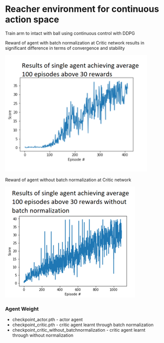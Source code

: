 # Reacher environment for continuous action space
Train arm to intact with ball using continuous control with DDPG

Reward of agent with batch normalization at Critic network results in significant difference in terms of convergence and stability

![reward_norm](assets/rewards_withbatch.png)

Reward of agent without batch normalization at Critic network 

![reward_nonorm](assets/rewards_wobatch.png)


### Agent Weight 
* checkpoint_actor.pth - actor agent
* checkpoint_critic.pth - critic agent learnt through batch normalization
* checkpoint_critic_without_batchnormalization - critic agent learnt through without normalization
